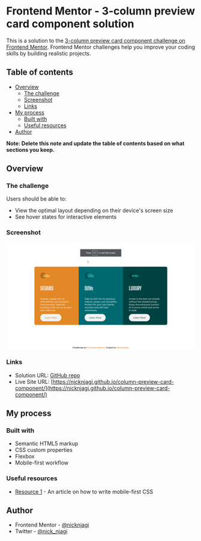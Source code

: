 # Frontend Mentor - 3-column preview card component solution

This is a solution to the [3-column preview card component challenge on Frontend Mentor](https://www.frontendmentor.io/challenges/3column-preview-card-component-pH92eAR2-). Frontend Mentor challenges help you improve your coding skills by building realistic projects. 

## Table of contents

- [Overview](#overview)
  - [The challenge](#the-challenge)
  - [Screenshot](#screenshot)
  - [Links](#links)
- [My process](#my-process)
  - [Built with](#built-with)
  - [Useful resources](#useful-resources)
- [Author](#author)

**Note: Delete this note and update the table of contents based on what sections you keep.**

## Overview

### The challenge

Users should be able to:

- View the optimal layout depending on their device's screen size
- See hover states for interactive elements

### Screenshot

![](./images/screenshot.png)

### Links

- Solution URL: [GitHub repo](https://github.com/nicknjagi/column-preview-card-component)
- Live Site URL: [https://nicknjagi.github.io/column-preview-card-component/](https://nicknjagi.github.io/column-preview-card-component/)

## My process

### Built with

- Semantic HTML5 markup
- CSS custom properties
- Flexbox
- Mobile-first workflow


### Useful resources

- [Resource 1](https://zellwk.com/blog/how-to-write-mobile-first-css/) - An article on how to write mobile-first CSS

## Author

- Frontend Mentor - [@nicknjagi](https://www.frontendmentor.io/profile/nicknjagi)
- Twitter - [@nick_njagi](https://www.twitter.com/nick_njagi)
